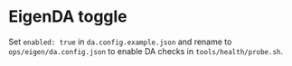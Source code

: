 # EigenDA toggle

Set `enabled: true` in `da.config.example.json` and rename to `ops/eigen/da.config.json` to enable DA checks in `tools/health/probe.sh`.

